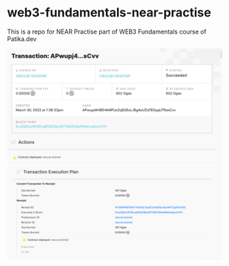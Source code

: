 # web3-fundamentals-near-practise
This is a repo for NEAR Practise part of WEB3 Fundamentals course of Patika.dev

![Transaction](transaction.png "Near Transaction")
![Execution Plan](execution_plan.png "Near Execution Plan")
